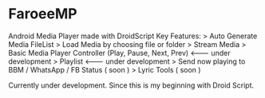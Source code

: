 # FaroeeMP
Android Media Player made with DroidScript
  Key Features:
    > Auto Generate Media FileList
    > Load Media by choosing file or folder
    > Stream Media
    > Basic Media Player Controller (Play, Pause, Next, Prev) <--- under development
    > Playlist <--- under development
    > Send now playing to BBM / WhatsApp / FB Status ( soon )
    > Lyric Tools ( soon )
  
  Currently under development. Since this is my beginning with Droid Script.
